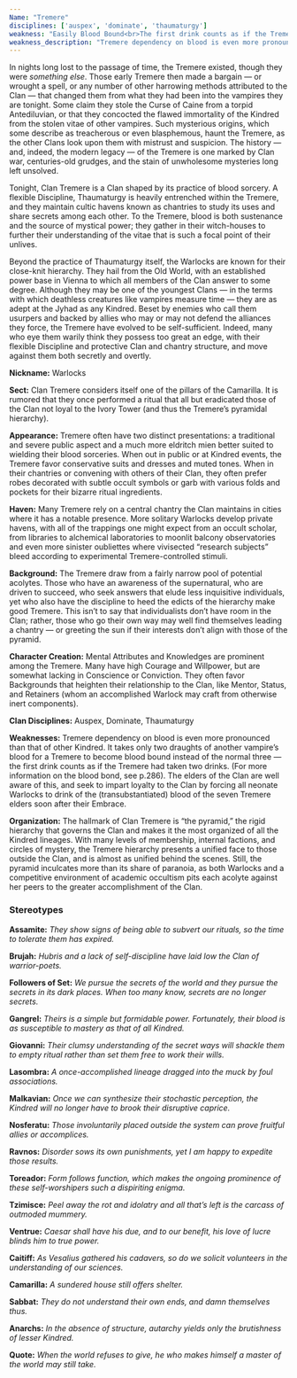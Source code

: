```yaml
---
Name: "Tremere"
disciplines: ['auspex', 'dominate', 'thaumaturgy']
weakness: "Easily Blood Bound<br>The first drink counts as if the Tremere had taken two drinks"
weakness_description: "Tremere dependency on blood is even more pronounced than that of other Kindred. It takes only two draughts of another vampire’s blood for a Tremere to become blood bound instead of the normal three - the first drink counts as if the Tremere had taken two drinks. (For more information on the blood bond, see p. 286). The elders of the Clan are well aware of this, and seek to impart loyalty to the Clan by forcing all neonate Warlocks to drink of the (transubstantiated) blood of the seven Tremere elders soon after their Embrace."
---
```


<p>In nights long lost to the passage of time, the Tremere existed, though they were <i>something else</i>. Those early Tremere then made a bargain — or wrought a spell, or any number of other harrowing methods attributed to the Clan — that changed them from what they had been into the vampires they are tonight. Some claim they stole the Curse of Caine from a torpid Antediluvian, or that they concocted the flawed immortality of the Kindred from the stolen vitae of other vampires. Such mysterious origins, which some describe as treacherous or even blasphemous, haunt the Tremere, as the other Clans look upon them with mistrust and suspicion. The history — and, indeed, the modern legacy — of the Tremere is one marked by Clan war, centuries-old grudges, and the stain of unwholesome mysteries long left unsolved.</p><p>Tonight, Clan Tremere is a Clan shaped by its practice of blood sorcery. A flexible Discipline, Thaumaturgy is heavily entrenched within the Tremere, and they maintain cultic havens known as chantries to study its uses and share secrets among each other. To the Tremere, blood is both sustenance and the source of mystical power; they gather in their witch-houses to further their understanding of the vitae that is such a focal point of their unlives.</p><p>Beyond the practice of Thaumaturgy itself, the Warlocks are known for their close-knit hierarchy. They hail from the Old World, with an established power base in Vienna to which all members of the Clan answer to some degree. Although they may be one of the youngest Clans — in the terms with which deathless creatures like vampires measure time — they are as adept at the Jyhad as any Kindred. Beset by enemies who call them usurpers and backed by allies who may or may not defend the alliances they force, the Tremere have evolved to be self-sufficient. Indeed, many who eye them warily think they possess too great an edge, with their flexible Discipline and protective Clan and chantry structure, and move against them both secretly and overtly.</p><p><b>Nickname:</b> Warlocks</p><p><b>Sect:</b> Clan Tremere considers itself one of the pillars of the Camarilla. It is rumored that they once performed a ritual that all but eradicated those of the Clan not loyal to the Ivory Tower (and thus the Tremere’s pyramidal hierarchy).</p><p><b>Appearance:</b> Tremere often have two distinct presentations: a traditional and severe public aspect and a much more eldritch mien better suited to wielding their blood sorceries. When out in public or at Kindred events, the Tremere favor conservative suits and dresses and muted tones. When in their chantries or convening with others of their Clan, they often prefer robes decorated with subtle occult symbols or garb with various folds and pockets for their bizarre ritual ingredients.</p><p><b>Haven:</b> Many Tremere rely on a central chantry the Clan maintains in cities where it has a notable presence. More solitary Warlocks develop private havens, with all of the trappings one might expect from an occult scholar, from libraries to alchemical laboratories to moonlit balcony observatories and even more sinister oubliettes where vivisected “research subjects” bleed according to experimental Tremere-controlled stimuli.</p><p><b>Background:</b> The Tremere draw from a fairly narrow pool of potential acolytes. Those who have an awareness of the supernatural, who are driven to succeed, who seek answers that elude less inquisitive individuals, yet who also have the discipline to heed the edicts of the hierarchy make good Tremere. This isn’t to say that individualists don’t have room in the Clan; rather, those who go their own way may well find themselves leading a chantry — or greeting the sun if their interests don’t align with those of the pyramid.</p><p><b>Character Creation:</b> Mental Attributes and Knowledges are prominent among the Tremere. Many have high Courage and Willpower, but are somewhat lacking in Conscience or Conviction. They often favor Backgrounds that heighten their relationship to the Clan, like Mentor, Status, and Retainers (whom an accomplished Warlock may craft from otherwise inert components).</p><p><b>Clan Disciplines:</b> Auspex, Dominate, Thaumaturgy</p><p><b>Weaknesses:</b> Tremere dependency on blood is even more pronounced than that of other Kindred. It takes only two draughts of another vampire’s blood for a Tremere to become blood bound instead of the normal three — the first drink counts as if the Tremere had taken two drinks. (For more information on the blood bond, see p.286). The elders of the Clan are well aware of this, and seek to impart loyalty to the Clan by forcing all neonate Warlocks to drink of the (transubstantiated) blood of the seven Tremere elders soon after their Embrace.</p><p><b>Organization:</b> The hallmark of Clan Tremere is “the pyramid,” the rigid hierarchy that governs the Clan and makes it the most organized of all the Kindred lineages. With many levels of membership, internal factions, and circles of mystery, the Tremere hierarchy presents a unified face to those outside the Clan, and is almost as unified behind the scenes. Still, the pyramid inculcates more than its share of paranoia, as both Warlocks and a competitive environment of academic occultism pits each acolyte against her peers to the greater accomplishment of the Clan.</p><div class=ttlStereo><h3>Stereotypes</h3><p><b>Assamite:</b> <i>They show signs of being able to subvert our rituals, so the time to tolerate them has expired.</i></p><p><b>Brujah:</b> <i>Hubris and a lack of self-discipline have laid low the Clan of warrior-poets.</i></p><p><b>Followers of Set:</b> <i>We pursue the secrets of the world and they pursue the secrets in its dark places. When too many know, secrets are no longer secrets.</i></p><p><b>Gangrel:</b> <i>Theirs is a simple but formidable power. Fortunately, their blood is as susceptible to mastery as that of all Kindred.</i></p><p><b>Giovanni:</b> <i>Their clumsy understanding of the secret ways will shackle them to empty ritual rather than set them free to work their wills.</i></p><p><b>Lasombra:</b> <i>A once-accomplished lineage dragged into the muck by foul associations.</i></p><p><b>Malkavian:</b> <i>Once we can synthesize their stochastic perception, the Kindred will no longer have to brook their disruptive caprice.</i></p><p><b>Nosferatu:</b> <i>Those involuntarily placed outside the system can prove fruitful allies or accomplices.</i></p><p><b>Ravnos:</b> <i>Disorder sows its own punishments, yet I am happy to expedite those results.</i></p><p><b>Toreador:</b> <i>Form follows function, which makes the ongoing prominence of these self-worshipers such a dispiriting enigma.</i></p><p><b>Tzimisce:</b> <i>Peel away the rot and idolatry and all that’s left is the carcass of outmoded mummery.</i></p><p><b>Ventrue:</b> <i>Caesar shall have his due, and to our benefit, his love of lucre blinds him to true power.</i></p><p><b>Caitiff:</b> <i>As Vesalius gathered his cadavers, so do we solicit volunteers in the understanding of our sciences.</i></p><p><b>Camarilla:</b> <i>A sundered house still offers shelter.</i></p><p><b>Sabbat:</b> <i>They do not understand their own ends, and damn themselves thus.</i></p><p><b>Anarchs:</b> <i>In the absence of structure, autarchy yields only the brutishness of lesser Kindred.</i></p></div><p class=ttlQuote><b>Quote:</b> <i>When the world refuses to give, he who makes himself a master of the world may still take.</i></p>